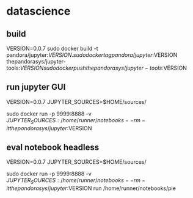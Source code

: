 # datascience

## build
VERSION=0.0.7
sudo docker build -t pandora/jupyter:$VERSION .
sudo docker tag pandora/jupyter:$VERSION thepandorasys/jupyter-tools:$VERSION
sudo docker push thepandorasys/jupyter-tools:$VERSION

## run jupyter GUI
VERSION=0.0.7
JUPYTER_SOURCES=$HOME/sources/
 
sudo docker run -p 9999:8888 -v $JUPYTER_SOURCES:/home/runner/notebooks --rm -it thepandorasys/jupyter:$VERSION

## eval notebook headless
VERSION=0.0.7
JUPYTER_SOURCES=$HOME/sources/
 
sudo docker run -p 9999:8888 -v $JUPYTER_SOURCES:/home/runner/notebooks --rm -it thepandorasys/jupyter:$VERSION run /home/runner/notebooks/pie